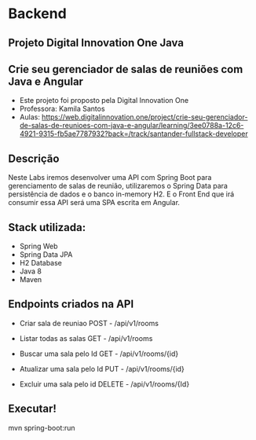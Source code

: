 # Backend
## Projeto Digital Innovation One Java

## Crie seu gerenciador de salas de reuniões com Java e Angular
- Este projeto foi proposto pela Digital Innovation One
- Professora: Kamila Santos
- Aulas: https://web.digitalinnovation.one/project/crie-seu-gerenciador-de-salas-de-reunioes-com-java-e-angular/learning/3ee0788a-12c6-4921-9315-fb5ae7787932?back=/track/santander-fullstack-developer

## Descrição
Neste Labs iremos desenvolver uma API com Spring Boot para gerenciamento de salas de reunião, utilizaremos o Spring Data para persistência de dados e o banco in-memory H2. E o Front End que irá consumir essa API será uma SPA escrita em Angular.

## Stack utilizada:
 * Spring Web
 * Spring Data JPA
 * H2 Database
 * Java 8
 * Maven
 
## Endpoints criados na API

* Criar sala de reuniao
POST - /api/v1/rooms

* Listar todas as salas
GET - /api/v1/rooms

* Buscar uma sala pelo Id
GET - /api/v1/rooms/{id}

* Atualizar uma sala pelo Id
PUT - /api/v1/rooms/{id}

* Excluir uma sala pelo id
DELETE - /api/v1/rooms/{Id}

## Executar!
mvn spring-boot:run
